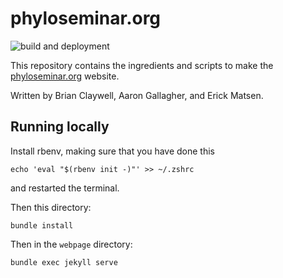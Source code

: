 # phyloseminar.org

![build and deployment](https://github.com/phyloseminar/phyloseminar.org/actions/workflows/build.yml/badge.svg)

This repository contains the ingredients and scripts to make
the [phyloseminar.org](http://phyloseminar.org) website.

Written by Brian Claywell, Aaron Gallagher, and Erick Matsen.


## Running locally

Install rbenv, making sure that you have done this

    echo 'eval "$(rbenv init -)"' >> ~/.zshrc

and restarted the terminal.

Then this directory:

    bundle install

Then in the `webpage` directory:

    bundle exec jekyll serve
